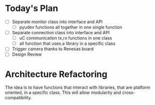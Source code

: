 
# Today's Plan

- [ ] Separate monitor class into interface and API
	- [ ] pyudev functions all together in one single function
- [ ] Separate connection class into interface and API
	- [ ] uC communication tx,rx functions in one class
	- [ ] all function that uses a library in a specific class
- [ ] Trigger camera thanks to Renesas board
- [ ] Design Review

# Architecture Refactoring

The idea is to have functions that interact with libraries, that are platform oriented, in a specific class. This will allow modularity and cross-compatibility.

